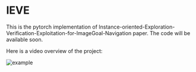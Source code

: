 # IEVE

This is the pytorch implementation of Instance-oriented-Exploration-Verification-Exploitation-for-ImageGoal-Navigation paper.
The code will be available soon.

Here is a video overview of the project:

![example](./output.gif)

